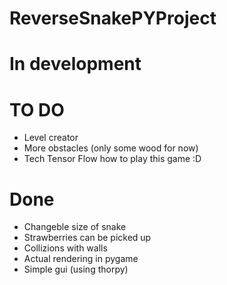 # ReverseSnakePYProject
# In development

# TO DO 
- Level creator
- More obstacles (only some wood for now)
- Tech Tensor Flow how to play this game :D

# Done 
- Changeble size of snake
- Strawberries can be picked up
- Collizions with walls 
- Actual rendering in pygame
- Simple gui (using thorpy)
